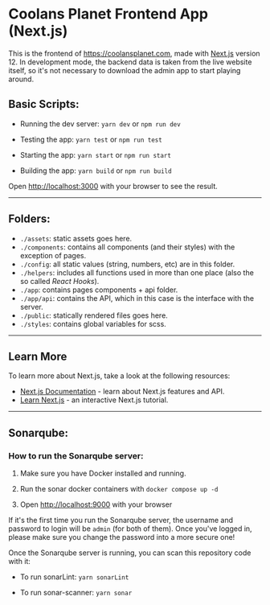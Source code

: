 # Coolans Planet Frontend App (Next.js)

This is the frontend of https://coolansplanet.com, made with [Next.js](https://nextjs.org/) version 12. In development mode, the backend data is taken from the live website itself, so it's not necessary to download the admin app to start playing around.

## Basic Scripts:

- Running the dev server: `yarn dev` or `npm run dev`

- Testing the app: `yarn test` or `npm run test`

- Starting the app: `yarn start` or `npm run start`

- Building the app: `yarn build` or `npm run build`

Open [http://localhost:3000](http://localhost:3000) with your browser to see the result.

---

## Folders:

- `./assets`: static assets goes here.
- `./components`: contains all components (and their styles) with the exception of pages.
- `./config`: all static values (string, numbers, etc) are in this folder.
- `./helpers`: includes all functions used in more than one place (also the so called _React Hooks_).
- `./app`: contains pages components + api folder.
- `./app/api`: contains the API, which in this case is the interface with the server.
- `./public`: statically rendered files goes here.
- `./styles`: contains global variables for scss.

---

## Learn More

To learn more about Next.js, take a look at the following resources:

- [Next.js Documentation](https://nextjs.org/docs) - learn about Next.js features and API.
- [Learn Next.js](https://nextjs.org/learn) - an interactive Next.js tutorial.

---

## Sonarqube:

### How to run the Sonarqube server:

1. Make sure you have Docker installed and running.

2. Run the sonar docker containers with `docker compose up -d`

3. Open [http://localhost:9000](http://localhost:9000) with your browser

If it's the first time you run the Sonarqube server, the username and password to login will be `admin` (for both of them). Once you've logged in, please make sure you change the password into a more secure one!

Once the Sonarqube server is running, you can scan this repository code with it:

- To run sonarLint: `yarn sonarLint`

- To run sonar-scanner: `yarn sonar`
